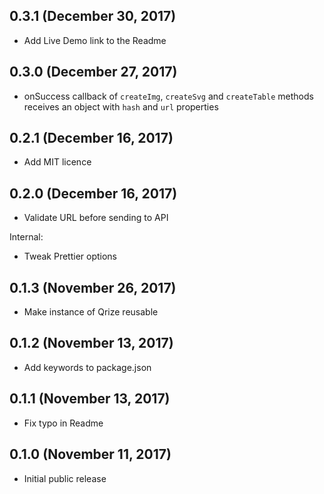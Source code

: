 ## 0.3.1 (December 30, 2017)

- Add Live Demo link to the Readme


## 0.3.0 (December 27, 2017)

- onSuccess callback of `createImg`, `createSvg` and `createTable` methods receives an object with `hash` and `url` properties


## 0.2.1 (December 16, 2017)

- Add MIT licence


## 0.2.0 (December 16, 2017)

- Validate URL before sending to API

Internal:

- Tweak Prettier options


## 0.1.3 (November 26, 2017)

- Make instance of Qrize reusable


## 0.1.2 (November 13, 2017)

- Add keywords to package.json


## 0.1.1 (November 13, 2017)

- Fix typo in Readme


## 0.1.0 (November 11, 2017)

- Initial public release
